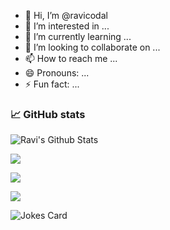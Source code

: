 - 👋 Hi, I’m @ravicodal
- 👀 I’m interested in ...
- 🌱 I’m currently learning ...
- 💞️ I’m looking to collaborate on ...
- 📫 How to reach me ...
- 😄 Pronouns: ...
- ⚡ Fun fact: ...

<!---
ravicodal/ravicodal is a ✨ special ✨ repository because its `README.md` (this file) appears on your GitHub profile.
You can click the Preview link to take a look at your changes.
--->
### 📈 GitHub stats
<p><img alt="Ravi's Github Stats" src="https://github-readme-stats.vercel.app/api?username=ravicodal&show_icons=true&theme=transparent" /></p>
<p><img src="https://github-readme-stats.vercel.app/api/top-langs?username=ravicodal&layout=compact"/></p>
<p><img src="https://github-readme-streak-stats.herokuapp.com/?user=ravicodal&theme=dracula"/></p>
<p><img src="https://github-readme-stats.vercel.app/api/wakatime?username=ravicodal"/></p>


![Jokes Card](https://readme-jokes.vercel.app/api)
